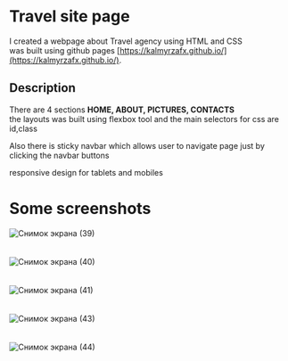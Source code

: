 # Travel site page

I created a webpage about Travel agency using HTML and CSS<br/>
was built using github pages [https://kalmyrzafx.github.io/](https://kalmyrzafx.github.io/).

## Description
There are 4 sections **HOME, ABOUT, PICTURES, CONTACTS**<br/>
the layouts was built using flexbox tool and the main selectors for css are id,class<br/>

Also there is sticky navbar which allows user to navigate page just
by clicking the navbar buttons<br/>

responsive design for tablets and mobiles


# Some screenshots

![Снимок экрана (39)](https://user-images.githubusercontent.com/80804799/141840603-b728548d-3a0b-4db1-b106-3a8678dc91d3.png)
<br/>
<br/>
<br/>
![Снимок экрана (40)](https://user-images.githubusercontent.com/80804799/141840650-7da48a06-cc18-49fd-8e99-02e88919a074.png)
<br/>
<br/>
<br/>
![Снимок экрана (41)](https://user-images.githubusercontent.com/80804799/141840694-d54d1cee-20b6-4407-8918-4a7832774401.png)
<br/>
<br/>
<br/>
![Снимок экрана (43)](https://user-images.githubusercontent.com/80804799/141839987-3891c0d7-5316-4975-a8bc-1f866f45bfa0.png)
<br/>
<br/>
<br/>
![Снимок экрана (44)](https://user-images.githubusercontent.com/80804799/141840011-7710f172-6f09-4985-966f-ab340ae57c41.png)
